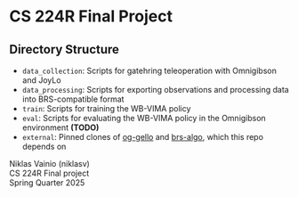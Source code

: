 # CS 224R Final Project

## Directory Structure
* `data_collection`: Scripts for gatehring teleoperation with Omnigibson and JoyLo
* `data_processing`: Scripts for exporting observations and processing data into BRS-compatible format
* `train`: Scripts for training the WB-VIMA policy
* `eval`: Scripts for evaluating the WB-VIMA policy in the Omnigibson environment **(TODO)**
* `external`: Pinned clones of [og-gello](https://github.com/StanfordVL/og-gello) and [brs-algo](https://github.com/behavior-robot-suite/brs-algo), which this repo depends on


Niklas Vainio (niklasv)  
CS 224R Final project  
Spring Quarter 2025